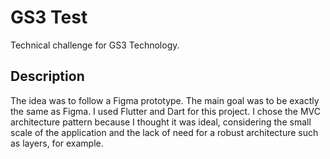 # GS3 Test

Technical challenge for GS3 Technology.

## Description

The idea was to follow a Figma prototype. The main goal was to be exactly the same as Figma.
I used Flutter and Dart for this project. I chose the MVC architecture pattern because I thought it was ideal, 
considering the small scale of the application and the lack of need for a robust architecture such as layers, for example.
